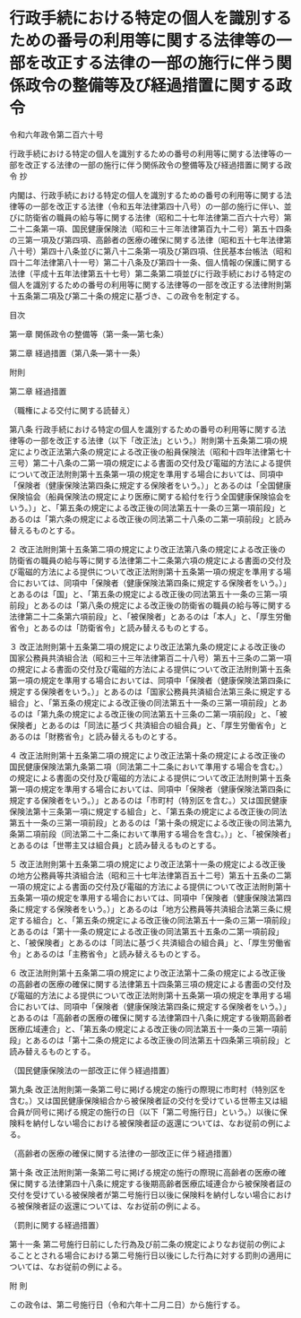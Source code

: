 # 行政手続における特定の個人を識別するための番号の利用等に関する法律等の一部を改正する法律の一部の施行に伴う関係政令の整備等及び経過措置に関する政令

令和六年政令第二百六十号

行政手続における特定の個人を識別するための番号の利用等に関する法律等の一部を改正する法律の一部の施行に伴う関係政令の整備等及び経過措置に関する政令 抄

内閣は、行政手続における特定の個人を識別するための番号の利用等に関する法律等の一部を改正する法律（令和五年法律第四十八号）の一部の施行に伴い、並びに防衛省の職員の給与等に関する法律（昭和二十七年法律第二百六十六号）第二十二条第一項、国民健康保険法（昭和三十三年法律第百九十二号）第五十四条の三第一項及び第四項、高齢者の医療の確保に関する法律（昭和五十七年法律第八十号）第四十八条並びに第八十二条第一項及び第四項、住民基本台帳法（昭和四十二年法律第八十一号）第二十八条及び第四十一条、個人情報の保護に関する法律（平成十五年法律第五十七号）第二条第二項並びに行政手続における特定の個人を識別するための番号の利用等に関する法律等の一部を改正する法律附則第十五条第二項及び第二十条の規定に基づき、この政令を制定する。

目次

第一章 関係政令の整備等（第一条―第七条）

第二章 経過措置（第八条―第十一条）

附則

第二章 経過措置

（職権による交付に関する読替え）

第八条 行政手続における特定の個人を識別するための番号の利用等に関する法律等の一部を改正する法律（以下「改正法」という。）附則第十五条第二項の規定により改正法第六条の規定による改正後の船員保険法（昭和十四年法律第七十三号）第二十八条の二第一項の規定による書面の交付及び電磁的方法による提供について改正法附則第十五条第一項の規定を準用する場合においては、同項中「保険者（健康保険法第四条に規定する保険者をいう。）」とあるのは「全国健康保険協会（船員保険法の規定により医療に関する給付を行う全国健康保険協会をいう。）」と、「第五条の規定による改正後の同法第五十一条の三第一項前段」とあるのは「第六条の規定による改正後の同法第二十八条の二第一項前段」と読み替えるものとする。

２ 改正法附則第十五条第二項の規定により改正法第八条の規定による改正後の防衛省の職員の給与等に関する法律第二十二条第六項の規定による書面の交付及び電磁的方法による提供について改正法附則第十五条第一項の規定を準用する場合においては、同項中「保険者（健康保険法第四条に規定する保険者をいう。）」とあるのは「国」と、「第五条の規定による改正後の同法第五十一条の三第一項前段」とあるのは「第八条の規定による改正後の防衛省の職員の給与等に関する法律第二十二条第六項前段」と、「被保険者」とあるのは「本人」と、「厚生労働省令」とあるのは「防衛省令」と読み替えるものとする。

３ 改正法附則第十五条第二項の規定により改正法第九条の規定による改正後の国家公務員共済組合法（昭和三十三年法律第百二十八号）第五十三条の二第一項の規定による書面の交付及び電磁的方法による提供について改正法附則第十五条第一項の規定を準用する場合においては、同項中「保険者（健康保険法第四条に規定する保険者をいう。）」とあるのは「国家公務員共済組合法第三条に規定する組合」と、「第五条の規定による改正後の同法第五十一条の三第一項前段」とあるのは「第九条の規定による改正後の同法第五十三条の二第一項前段」と、「被保険者」とあるのは「同法に基づく共済組合の組合員」と、「厚生労働省令」とあるのは「財務省令」と読み替えるものとする。

４ 改正法附則第十五条第二項の規定により改正法第十条の規定による改正後の国民健康保険法第九条第二項（同法第二十二条において準用する場合を含む。）の規定による書面の交付及び電磁的方法による提供について改正法附則第十五条第一項の規定を準用する場合においては、同項中「保険者（健康保険法第四条に規定する保険者をいう。）」とあるのは「市町村（特別区を含む。）又は国民健康保険法第十三条第一項に規定する組合」と、「第五条の規定による改正後の同法第五十一条の三第一項前段」とあるのは「第十条の規定による改正後の同法第九条第二項前段（同法第二十二条において準用する場合を含む。）」と、「被保険者」とあるのは「世帯主又は組合員」と読み替えるものとする。

５ 改正法附則第十五条第二項の規定により改正法第十一条の規定による改正後の地方公務員等共済組合法（昭和三十七年法律第百五十二号）第五十五条の二第一項の規定による書面の交付及び電磁的方法による提供について改正法附則第十五条第一項の規定を準用する場合においては、同項中「保険者（健康保険法第四条に規定する保険者をいう。）」とあるのは「地方公務員等共済組合法第三条に規定する組合」と、「第五条の規定による改正後の同法第五十一条の三第一項前段」とあるのは「第十一条の規定による改正後の同法第五十五条の二第一項前段」と、「被保険者」とあるのは「同法に基づく共済組合の組合員」と、「厚生労働省令」とあるのは「主務省令」と読み替えるものとする。

６ 改正法附則第十五条第二項の規定により改正法第十二条の規定による改正後の高齢者の医療の確保に関する法律第五十四条第三項の規定による書面の交付及び電磁的方法による提供について改正法附則第十五条第一項の規定を準用する場合においては、同項中「保険者（健康保険法第四条に規定する保険者をいう。）」とあるのは「高齢者の医療の確保に関する法律第四十八条に規定する後期高齢者医療広域連合」と、「第五条の規定による改正後の同法第五十一条の三第一項前段」とあるのは「第十二条の規定による改正後の同法第五十四条第三項前段」と読み替えるものとする。

（国民健康保険法の一部改正に伴う経過措置）

第九条 改正法附則第一条第二号に掲げる規定の施行の際現に市町村（特別区を含む。）又は国民健康保険組合から被保険者証の交付を受けている世帯主又は組合員が同号に掲げる規定の施行の日（以下「第二号施行日」という。）以後に保険料を納付しない場合における被保険者証の返還については、なお従前の例による。

（高齢者の医療の確保に関する法律の一部改正に伴う経過措置）

第十条 改正法附則第一条第二号に掲げる規定の施行の際現に高齢者の医療の確保に関する法律第四十八条に規定する後期高齢者医療広域連合から被保険者証の交付を受けている被保険者が第二号施行日以後に保険料を納付しない場合における被保険者証の返還については、なお従前の例による。

（罰則に関する経過措置）

第十一条 第二号施行日前にした行為及び前二条の規定によりなお従前の例によることとされる場合における第二号施行日以後にした行為に対する罰則の適用については、なお従前の例による。

附 則

この政令は、第二号施行日（令和六年十二月二日）から施行する。
